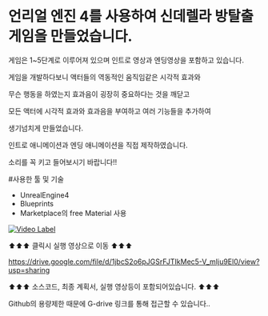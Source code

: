 # 언리얼 엔진 4를 사용하여 신데렐라 방탈출 게임을 만들었습니다.

게임은 1~5단계로 이루어져 있으며 인트로 영상과 엔딩영상을 포함하고 있습니다.

게임을 개발하다보니 액터들의 역동적인 움직임같은 시각적 효과와

무슨 행동을 하였는지 효과음이 굉장히 중요하다는 것을 깨닫고

모든 액터에 시각적 효과와 효과음을 부여하고 여러 기능들을 추가하여

생기넘치게 만들었습니다.

인트로 애니메이션과 엔딩 애니메이션을 직접 제작하였습니다.

소리를 꼭 키고 들어보시기 바랍니다!!

#사용한 툴 및 기술
* UnrealEngine4
* Blueprints
* Marketplace의 free Material 사용

[![Video Label](https://user-images.githubusercontent.com/86874699/152732293-e3eef27f-7c55-41cc-9df2-7297dae41bd3.jpg)](https://www.youtube.com/watch?v=Sv1EDJa7ooE)

⬆⬆⬆ 클릭시 실행 영상으로 이동 ⬆⬆⬆


https://drive.google.com/file/d/1jbcS2o6pJGSrFJTIkMec5-V_mIju9El0/view?usp=sharing

⬆⬆⬆ 소스코드, 최종 계획서, 실행 영상등이 포함되어있습니다. ⬆⬆⬆

Github의 용량제한 때문에 G-drive 링크를 통해 접근할 수 있습니다..
